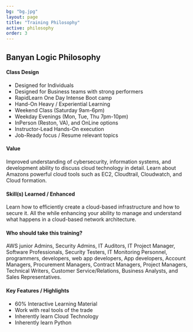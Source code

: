 ```yaml
---
bg: "bg.jpg"
layout: page
title: "Training Philosophy"
active: philosophy
order: 3
---
```

## Banyan Logic Philosophy

#### Class Design
* Designed for Individuals
* Designed for Business teams with strong performers
* RapidLearn One Day Intense Boot camp
* Hand-On Heavy / Experiential Learning
* Weekend Class (Saturday 9am-6pm)
* Weekday Evenings (Mon, Tue, Thu 7pm-10pm)
* InPerson (Reston, VA), and OnLine options
* Instructor-Lead Hands-On execution
* Job-Ready focus / Resume relevant topics

#### Value
Improved understanding of cybersecurity, information systems, and development ability to discuss cloud technology in detail. Learn about Amazons powerful cloud tools such as EC2, Cloudtrail, Cloudwatch, and Cloud formation.

#### Skill(s) Learned / Enhanced
Learn how to efficiently create a cloud-based infrastructure and how to secure it. All the while enhancing your ability to manage and understand what happens in a cloud-based network architecture.

#### Who should take this training?
AWS junior Admins, Security Admins, IT Auditors, IT Project Manager, Software Professionals, Security Testers, IT Monitoring Personnel, programmers, developers, web app developers, App developers, Account Managers, Procurement Managers, Contract Managers, Project Managers, Technical Writers, Customer Service/Relations, Business Analysts, and Sales Representatives.

#### Key Features / Highlights
* 60% Interactive Learning Material
* Work with real tools of the trade
* Inherently learn Cloud Technology
* Inherently learn Python
